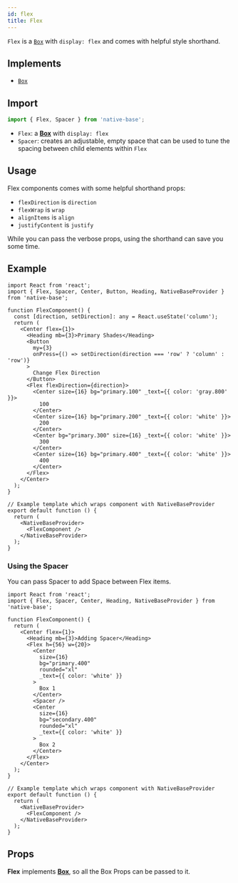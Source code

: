 ```yaml
---
id: flex
title: Flex
---
```


`Flex` is a [`Box`](box.md) with `display: flex` and comes with helpful style shorthand.

## Implements

- [`Box`](box.md)

## Import

```jsx
import { Flex, Spacer } from 'native-base';
```

- `Flex`: a **[Box](box.md)** with `display: flex`
- `Spacer`: creates an adjustable, empty space that can be used to tune the spacing between child elements within `Flex`

## Usage

Flex components comes with some helpful shorthand props:

- `flexDirection` is `direction`
- `flexWrap` is `wrap`
- `alignItems` is `align`
- `justifyContent` is `justify`

While you can pass the verbose props, using the shorthand can save you some time.

## Example

```SnackPlayer name=Flex%20Example
import React from 'react';
import { Flex, Spacer, Center, Button, Heading, NativeBaseProvider } from 'native-base';

function FlexComponent() {
  const [direction, setDirection]: any = React.useState('column');
  return (
    <Center flex={1}>
      <Heading mb={3}>Primary Shades</Heading>
      <Button
        my={3}
        onPress={() => setDirection(direction === 'row' ? 'column' : 'row')}
      >
        Change Flex Direction
      </Button>
      <Flex flexDirection={direction}>
        <Center size={16} bg="primary.100" _text={{ color: 'gray.800' }}>
          100
        </Center>
        <Center size={16} bg="primary.200" _text={{ color: 'white' }}>
          200
        </Center>
        <Center bg="primary.300" size={16} _text={{ color: 'white' }}>
          300
        </Center>
        <Center size={16} bg="primary.400" _text={{ color: 'white' }}>
          400
        </Center>
      </Flex>
    </Center>
  );
}

// Example template which wraps component with NativeBaseProvider
export default function () {
  return (
    <NativeBaseProvider>
      <FlexComponent />
    </NativeBaseProvider>
  );
}
```

### Using the Spacer

You can pass Spacer to add Space between Flex items.

```SnackPlayer name=Flex%20Example(Spacer)
import React from 'react';
import { Flex, Spacer, Center, Heading, NativeBaseProvider } from 'native-base';

function FlexComponent() {
  return (
    <Center flex={1}>
      <Heading mb={3}>Adding Spacer</Heading>
      <Flex h={56} w={20}>
        <Center
          size={16}
          bg="primary.400"
          rounded="xl"
          _text={{ color: 'white' }}
        >
          Box 1
        </Center>
        <Spacer />
        <Center
          size={16}
          bg="secondary.400"
          rounded="xl"
          _text={{ color: 'white' }}
        >
          Box 2
        </Center>
      </Flex>
    </Center>
  );
}

// Example template which wraps component with NativeBaseProvider
export default function () {
  return (
    <NativeBaseProvider>
      <FlexComponent />
    </NativeBaseProvider>
  );
}
```

## Props

**Flex** implements **[Box](box.md)**, so all the Box Props can be passed to it.
